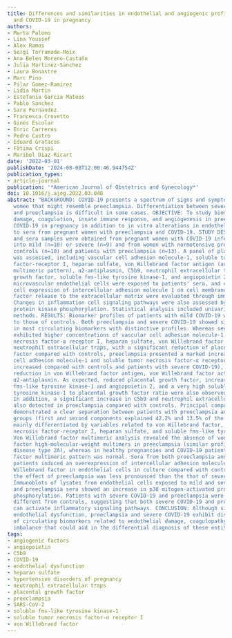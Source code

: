 ```yaml
---
title: Differences and similarities in endothelial and angiogenic profiles of preeclampsia
  and COVID-19 in pregnancy
authors:
- Marta Palomo
- Lina Youssef
- Alex Ramos
- Sergi Torramade-Moix
- Ana Belen Moreno-Castaño
- Julia Martinez-Sanchez
- Laura Bonastre
- Marc Pino
- Pilar Gomez-Ramirez
- Lidia Martin
- Estefania Garcia Mateos
- Pablo Sanchez
- Sara Fernandez
- Francesca Crovetto
- Ginés Escolar
- Enric Carreras
- Pedro Castro
- Eduard Gratacos
- Fàtima Crispi
- Maribel Diaz-Ricart
date: '2022-03-01'
publishDate: '2024-08-08T12:00:46.944754Z'
publication_types:
- article-journal
publication: '*American Journal of Obstetrics and Gynecology*'
doi: 10.1016/j.ajog.2022.03.048
abstract: "BACKGROUND: COVID-19 presents a spectrum of signs and symptoms in pregnant
  women that might resemble preeclampsia. Differentiation between severe COVID-19
  and preeclampsia is difficult in some cases. OBJECTIVE: To study biomarkers of endothelial
  damage, coagulation, innate immune response, and angiogenesis in preeclampsia and
  COVID-19 in pregnancy in addition to in vitro alterations in endothelial cells exposed
  to sera from pregnant women with preeclampsia and COVID-19. STUDY DESIGN: Plasma
  and sera samples were obtained from pregnant women with COVID-19 infection classified
  into mild (n=10) or severe (n=9) and from women with normotensive pregnancies as
  controls (n=10) and patients with preeclampsia (n=13). A panel of plasmatic biomarkers
  was assessed, including vascular cell adhesion molecule-1, soluble tumor necrosis
  factor-receptor I, heparan sulfate, von Willebrand factor antigen (activity and
  multimeric pattern), α2-antiplasmin, C5b9, neutrophil extracellular traps, placental
  growth factor, soluble fms-like tyrosine kinase-1, and angiopoietin 2. In addition,
  microvascular endothelial cells were exposed to patients' sera, and changes in the
  cell expression of intercellular adhesion molecule 1 on cell membranes and von Willebrand
  factor release to the extracellular matrix were evaluated through immunofluorescence.
  Changes in inflammation cell signaling pathways were also assessed by of p38 mitogen-activated
  protein kinase phosphorylation. Statistical analysis included univariate and multivariate
  methods. RESULTS: Biomarker profiles of patients with mild COVID-19 were similar
  to those of controls. Both preeclampsia and severe COVID-19 showed significant alterations
  in most circulating biomarkers with distinctive profiles. Whereas severe COVID-19
  exhibited higher concentrations of vascular cell adhesion molecule-1, soluble tumor
  necrosis factor-α receptor I, heparan sulfate, von Willebrand factor antigen, and
  neutrophil extracellular traps, with a significant reduction of placental growth
  factor compared with controls, preeclampsia presented a marked increase in vascular
  cell adhesion molecule-1 and soluble tumor necrosis factor-α receptor I (significantly
  increased compared with controls and patients with severe COVID-19), with a striking
  reduction in von Willebrand factor antigen, von Willebrand factor activity, and
  α2-antiplasmin. As expected, reduced placental growth factor, increased soluble
  fms-like tyrosine kinase-1 and angiopoietin 2, and a very high soluble fms-like
  tyrosine kinase-1 to placental growth factor ratio were also observed in preeclampsia.
  In addition, a significant increase in C5b9 and neutrophil extracellular traps was
  also detected in preeclampsia compared with controls. Principal component analysis
  demonstrated a clear separation between patients with preeclampsia and the other
  groups (first and second components explained 42.2% and 13.5% of the variance),
  mainly differentiated by variables related to von Willebrand factor, soluble tumor
  necrosis factor-receptor I, heparan sulfate, and soluble fms-like tyrosine kinase-1.
  Von Willebrand factor multimeric analysis revealed the absence of von Willebrand
  factor high-molecular-weight multimers in preeclampsia (similar profile to von Willebrand
  disease type 2A), whereas in healthy pregnancies and COVID-19 patients, von Willebrand
  factor multimeric pattern was normal. Sera from both preeclampsia and severe COVID-19
  patients induced an overexpression of intercellular adhesion molecule 1 and von
  Willebrand factor in endothelial cells in culture compared with controls. However,
  the effect of preeclampsia was less pronounced than the that of severe COVID-19.
  Immunoblots of lysates from endothelial cells exposed to mild and severe COVID-19
  and preeclampsia sera showed an increase in p38 mitogen-activated protein kinase
  phosphorylation. Patients with severe COVID-19 and preeclampsia were statistically
  different from controls, suggesting that both severe COVID-19 and preeclampsia sera
  can activate inflammatory signaling pathways. CONCLUSION: Although similar in in vitro
  endothelial dysfunction, preeclampsia and severe COVID-19 exhibit distinctive profiles
  of circulating biomarkers related to endothelial damage, coagulopathy, and angiogenic
  imbalance that could aid in the differential diagnosis of these entities."
tags:
- angiogenic factors
- angiopoietin
- C5b9
- COVID-19
- endothelial dysfunction
- heparan sulfate
- hypertensive disorders of pregnancy
- neutrophil extracellular traps
- placental growth factor
- preeclampsia
- SARS-CoV-2
- soluble fms-like tyrosine kinase-1
- soluble tumor necrosis factor-α receptor I
- von Willebrand factor
---
```

